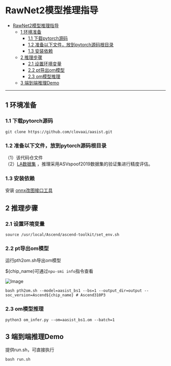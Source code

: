 # RawNet2模型推理指导

- [RawNet2模型推理指导](#rawnet2模型推理指导)
	- [1 环境准备](#1-环境准备)
		- [1.1 下载pytorch源码](#11-下载pytorch源码)
		- [1.2 准备以下文件，放到pytorch源码根目录](#12-准备以下文件放到pytorch源码根目录)
		- [1.3 安装依赖](#13-安装依赖)
	- [2 推理步骤](#2-推理步骤)
		- [2.1 设置环境变量](#21-设置环境变量)
		- [2.2 pt导出om模型](#22-pt导出om模型)
		- [2.3 om模型推理](#23-om模型推理)
	- [3 端到端推理Demo](#3-端到端推理demo)

------


## 1 环境准备

### 1.1 下载pytorch源码
```shell
git clone https://github.com/clovaai/aasist.git
```

### 1.2 准备以下文件，放到pytorch源码根目录
（1）该代码仓文件  
（2）[LA数据集](https://datashare.ed.ac.uk/handle/10283/3336) ，推理采用ASVspoof2019数据集的验证集进行精度评估。

### 1.3 安装依赖
安装 [onnx改图接口工具](https://gitee.com/peng-ao/om_gener)   

## 2 推理步骤
### 2.1 设置环境变量
```shell
source /usr/local/Ascend/ascend-toolkit/set_env.sh
```

### 2.2 pt导出om模型
运行pth2om.sh导出om模型

${chip_name}可通过`npu-smi info`指令查看

   ![Image](https://gitee.com/Ronnie_zheng/ascend-pytorch-crowdintelligence-doc/raw/master/Ascend-PyTorch%E7%A6%BB%E7%BA%BF%E6%8E%A8%E7%90%86%E6%8C%87%E5%AF%BC/images/310P3.png)
```shell
bash pth2om.sh --model=aasist_bs1 --bs=1 --output_dir=output --soc_version=Ascend${chip_name} # Ascend310P3
```

### 2.3 om模型推理
```shell
python3 om_infer.py --om=aasist_bs1.om --batch=1
```

## 3 端到端推理Demo
提供run.sh，可直接执行
```shell
bash run.sh
```
